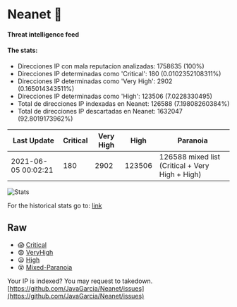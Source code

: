 # Neanet :hocho:
#### Threat intelligence feed
#### The stats:

- Direcciones IP con mala reputacion analizadas: 1758635 (100%)
- Direcciones IP determinadas como 'Critical':  180 (0.0102352108311%)
- Direcciones IP determinadas como 'Very High':  2902 (0.165014343511%)
- Direcciones IP determinadas como 'High':  123506 (7.0228330495)
- Total de direcciones IP indexadas en Neanet:  126588 (7.19808260384%)
- Total de direcciones IP descartadas en Neanet:  1632047 (92.8019173962%)

| Last Update | Critical | Very High | High | Paranoia |
| --- | --- | --- | --- | --- |
| 2021-06-05 00:02:21 | 180 | 2902 | 123506 | 126588 mixed list (Critical + Very High + High)|

![Stats](https://docs.google.com/spreadsheets/d/e/2PACX-1vSnaNMIXVabIpDJjufMlzH7poXnshF3mgd8Is1g9ytUEzVsP5my4Trn8f-xkoLLQ38xpL3HtmUexLo6/pubchart?oid=501124687&format=image)

For the historical stats go to: [link](/stats.csv)
## Raw
- :scream: [Critical](https://raw.githubusercontent.com/JavaGarcia/Neanet/master/blacklists/neanet_critical.txt)
- :fearful: [VeryHigh](https://raw.githubusercontent.com/JavaGarcia/Neanet/master/blacklists/neanet_veryHigh.txtt)
- :frowning: [High](https://raw.githubusercontent.com/JavaGarcia/Neanet/master/blacklists/neanet_high.txt)
- :dizzy_face: [Mixed-Paranoia](https://raw.githubusercontent.com/JavaGarcia/Neanet/master/blacklists/neanet_all.txt)


Your IP is indexed? You may request to takedown. [https://github.com/JavaGarcia/Neanet/issues](https://github.com/JavaGarcia/Neanet/issues)














































































































































































































































































































































































































































































































































































































































































































































































































































































































































































































































































































































































































































































































































































































































































































































































































































































































































































































































































































































































































































































































































































































































































































































































































































































































































































































































































































































































































































































































































































































































































































































































































































































































































































































































































































































































































































































































































































































































































































































































































































































































































































































































































































































































































































































































































































































































































































































































































































































































































































































































































































































































































































































































































































































































































































































































































































































































































































































































































































































































































































































































































































































































































































































































































































































































































































































































































































































































































































































































































































































